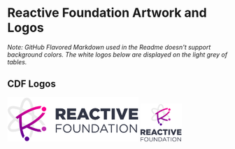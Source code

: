 # Reactive Foundation Artwork and Logos

*Note: GitHub Flavored Markdown used in the Readme doesn't support background colors. The white logos below are displayed on the light grey of tables.*

## CDF Logos

<img src="/rf/SVG/reactivefoundation-horizontal-color.svg" width="300"></td>
<img src="/rf/SVG/reactivefoundation-stacked-color.svg" width="95"></td>
